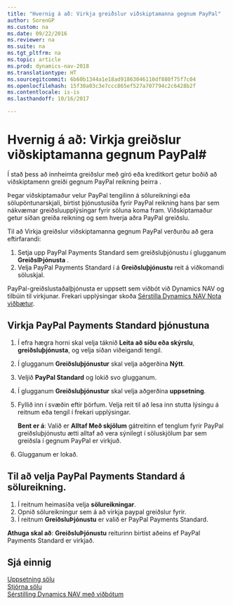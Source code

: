 ```yaml
---
title: "Hvernig á að: Virkja greiðslur viðskiptamanna gegnum PayPal"
author: SorenGP
ms.custom: na
ms.date: 09/22/2016
ms.reviewer: na
ms.suite: na
ms.tgt_pltfrm: na
ms.topic: article
ms.prod: dynamics-nav-2018
ms.translationtype: HT
ms.sourcegitcommit: 6b60b1344a1e18ad91863046110df880f75f7c04
ms.openlocfilehash: 15f30a03c3e7ccc865ef527a707794c2c6428b2f
ms.contentlocale: is-is
ms.lasthandoff: 10/16/2017

---
```


# <a name="how-to-enable-customer-payments-through-paypal"></a>Hvernig á að: Virkja greiðslur viðskiptamanna gegnum PayPal#
Í stað þess að innheimta greiðslur með gíró eða kreditkort getur boðið að viðskiptamenn greiði gegnum PayPal reikning þeirra .

Þegar viðskiptamaður velur PayPal tengilinn á sölureikningi eða sölupöntunarskjali, birtist þjónustusíða fyrir PayPal reikning hans þar sem nákvæmar greiðsluupplýsingar fyrir söluna koma fram. Viðskiptamaður getur síðan greiða reikning og sem hverja aðra PayPal greiðslu.

Til að Virkja greiðslur viðskiptamanna gegnum PayPal verðurðu að gera eftirfarandi:

1. Setja upp PayPal Payments Standard sem greiðsluþjónustu í glugganum **GreiðslÞjónusta** .
2. Velja PayPal Payments Standard í á **Greiðsluþjónustu** reit á viðkomandi söluskjal.

PayPal-greiðslustaðalþjónusta er uppsett sem viðbót við Dynamics NAV og tilbúin til virkjunar. Frekari upplýsingar skoða [Sérstilla Dynamics NAV Nota viðbætur](ui-extensions.md).

## <a name="to-enable-the-paypal-payments-standard-service"></a>Virkja PayPal Payments Standard þjónustuna
1. Í efra hægra horni skal velja táknið **Leita að síðu eða skýrslu**, **greiðsluþjónusta**, og velja síðan viðeigandi tengil.  
2. Í glugganum **Greiðsluþjónustur** skal velja aðgerðina **Nýtt**.
3. Veljið **PayPal Standard** og lokið svo glugganum.
4. Í glugganum **Greiðsluþjónustur** skal velja aðgerðina **uppsetning**.
5. Fyllið inn í svæðin eftir þörfum. Velja reit til að lesa inn stutta lýsingu á reitnum eða tengil í frekari upplýsingar.

    **Bent er á**: Valið er **Alltaf Með skjölum** gátreitinn ef tenglum fyrir PayPal greiðsluþjónustu ætti alltaf að vera sýnilegt í söluskjölum þar sem greiðsla í gegnum PayPal er virkjuð.

6. Glugganum er lokað.

## <a name="to-select-paypal-payments-standard-on-a-sales-invoice"></a>Til að velja PayPal Payments Standard á sölureikning.
1. Í reitnum heimasíða velja **sölureikningar**.
2. Opnið sölureikningur sem á að virkja paypal greiðslur fyrir.
3. Í reitnum **GreiðsluÞjónustu** er valið er PayPal Payments Standard.

**Athuga skal að**: **GreiðsluÞjónustu** reiturinn birtist aðeins ef PayPal Payments Standard er virkjað.   

## <a name="see-also"></a>Sjá einnig  
[Uppsetning sölu](sales-setup-sales.md)  
[Stjórna sölu](sales-manage-sales.md)  
[Sérstilling Dynamics NAV með viðbótum](ui-extensions.md)

